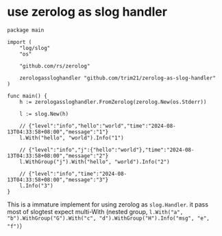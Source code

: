 # use zerolog as slog handler

```golang
package main

import (
	"log/slog"
	"os"

	"github.com/rs/zerolog"

	zerologassloghandler "github.com/trim21/zerolog-as-slog-handler"
)

func main() {
	h := zerologassloghandler.FromZerolog(zerolog.New(os.Stderr))

	l := slog.New(h)

	// {"level":"info","hello":"world","time":"2024-08-13T04:33:58+08:00","message":"1"}
	l.With("hello", "world").Info("1")

	// {"level":"info","j":{"hello":"world"},"time":"2024-08-13T04:33:58+08:00","message":"2"}
	l.WithGroup("j").With("hello", "world").Info("2")

	// {"level":"info","time":"2024-08-13T04:33:58+08:00","message":"3"}
	l.Info("3")
}
```


This is a immature implement for using zerolog as `slog.Handler`. it pass most of slogtest expect multi-With (nested group, `l.With("a", "b").WithGroup("G").With("c", "d").WithGroup("H").Info("msg", "e", "f")`）

